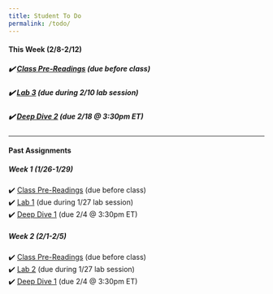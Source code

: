 ```yaml
---
title: Student To Do
permalink: /todo/
---
```

#### This Week (2/8-2/12)
##### ✔️ [Class Pre-Readings](/wk3) (due before class)
##### ✔️ [Lab 3](/lab03)  (due during 2/10 lab session)
##### ✔️ [Deep Dive 2](/dd2) (due 2/18 @ 3:30pm ET)


---

#### Past Assignments

##### Week 1 (1/26-1/29)

✔️ [Class Pre-Readings](/wk1) (due before class)  
✔️ [Lab 1](/lab01) (due during 1/27 lab session)  
✔️ [Deep Dive 1](/dd1) (due 2/4 @ 3:30pm ET)  


##### Week 2 (2/1-2/5)
✔️ [Class Pre-Readings](/wk2) (due before class)  
✔️ [Lab 2](/lab02)  (due during 1/27 lab session)  
✔️ [Deep Dive 1](/dd1) (due 2/4 @ 3:30pm ET)  
